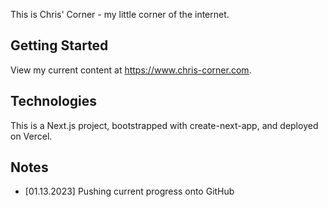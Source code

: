 This is Chris' Corner - my little corner of the internet.

## Getting Started

View my current content at https://www.chris-corner.com.

## Technologies

This is a Next.js project, bootstrapped with create-next-app, and deployed on Vercel.

## Notes

- [01.13.2023] Pushing current progress onto GitHub